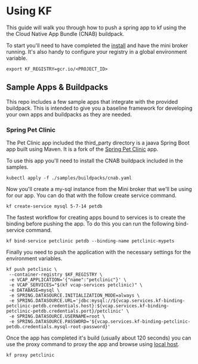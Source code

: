 # Using KF
This guide will walk you through how to push a spring app 
to kf using the the Cloud Native App Bundle (CNAB) buildpack. 

To start you'll need to have completed the [install](./install.md)
and have the mini broker running. It's also handy to configure
your registry in a global environment variable. 
```
export KF_REGISTRY=gcr.io/<PROJECT_ID>
```

## Sample Apps & Buildpacks
This repo includes a few sample apps that integrate with
the provided buildpack. This is intended to give you a
baseline framework for developing your own apps and
buildpacks as they are needed. 

### Spring Pet Clinic
The Pet Clinic app included the third_party directory
is a jaava Spring Boot app built using Maven. It is a 
fork of the [Spring Pet Clinic](pet-clinic) app.

To use this app you'll need to install the CNAB buildpack
included in the samples. 

```
kubectl apply -f ./samples/buildpacks/cnab.yaml
```

Now you'll create a my-sql instance from the Mini broker
that we'll be using for our app. You can do that with the 
follow create service command. 
```
kf create-service mysql 5-7-14 petdb
```

The fastest workflow for creating apps bound to services
is to create the binding before pushing the app. To do this
you can run the following bind-service command. 
```
kf bind-service petclinic petdb --binding-name petclinic-mypets
```

Finally you need to push the application with the necessary 
settings for the environment variables.  
```
kf push petclinic \
 --container-registry $KF_REGISTRY \
 -e VCAP_APPLICATION='{"name":"petclinic"}' \
 -e VCAP_SERVICES="$(kf vcap-services petclinic)" \
 -e DATABASE=mysql \
 -e SPRING.DATASOURCE.INITIALIZATION_MODE=always \
 -e SPRING.DATASOURCE.URL='jdbc:mysql://${vcap.services.kf-binding-petclinic-petdb.credentials.host}:${vcap.services.kf-binding-petclinic-petdb.credentials.port}/petclinic' \
 -e SPRING.DATASOURCE.USERNAME=root \
 -e SPRING.DATASOURCE.PASSWORD='${vcap.services.kf-binding-petclinic-petdb.credentials.mysql-root-password}'
```

Once the app has completed it's build (usually about 120 seconds)
you can use the proxy command to proxy the app and browse using
[local host](http://localhost:8080/). 

```
kf proxy petclinic
```

[pet-clinic]: https://github.com/spring-projects/spring-petclinic